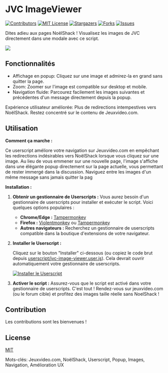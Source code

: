 # JVC ImageViewer

[![Contributors][contributors-shield]][contributors-url]
[![MIT License][license-shield]][license-url]
[![Stargazers][stars-shield]][stars-url]
[![Forks][forks-shield]][forks-url]
[![Issues][issues-shield]][issues-url]


Dites adieu aux pages NoëlShack ! Visualisez les images de JVC directement dans une modale avec ce script.

<img src="https://image.noelshack.com/fichiers/2024/48/3/1732719291-imageviewer-script.jpg"/>

## Fonctionnalités

* Affichage en popup: Cliquez sur une image et admirez-la en grand sans quitter la page.
* Zoom: Zoomer sur l'image est compatible sur desktop et mobile.
* Navigation fluide: Parcourez facilement les images suivantes et précédentes d'un message directement depuis la popup.

Expérience utilisateur améliorée: Plus de redirections intempestives vers NoëlShack. Restez concentré sur le contenu de Jeuxvideo.com.

## Utilisation

**Comment ça marche :**

Ce userscript améliore votre navigation sur Jeuxvideo.com en empêchant les redirections indésirables vers NoëlShack lorsque vous cliquez sur une image. Au lieu de vous emmener sur une nouvelle page, l'image s'affiche dans une élégante popup directement sur la page actuelle, vous permettant de rester immergé dans la discussion. Naviguez entre les images d'un même message sans jamais quitter la pag

**Installation :**

1. **Obtenir un gestionnaire de Userscripts :** Vous aurez besoin d'un gestionnaire de userscripts pour installer et exécuter le script. Voici quelques options populaires :

    * **Chrome/Edge :** [Tampermonkey](https://www.tampermonkey.net/)
    * **Firefox :** [Violentmonkey](https://violentmonkey.github.io/) ou [Tampermonkey](https://www.tampermonkey.net/)
    * **Autres navigateurs :** Recherchez un gestionnaire de userscripts compatible dans la boutique d'extensions de votre navigateur.

2. **Installer le Userscript :**

    Cliquez sur le bouton "Installer" ci-dessous (ou copiez le code brut depuis [userscript/jvc-image-viewer.user.js](userscript/jvc-image-viewer.user.js)). Cela devrait ouvrir automatiquement votre gestionnaire de userscripts.


    [![Installer le Userscript](https://img.shields.io/badge/Installer%20le%20Userscript-Cliquez%20ici-brightgreen?style=for-the-badge&logo=tampermonkey)](https://update.greasyfork.org/508447-jvc-imageviewer.user.js)


3. **Activer le script :** Assurez-vous que le script est activé dans votre gestionnaire de userscripts. C'est tout ! Rendez-vous sur jeuxvideo.com (ou le forum cible) et profitez des images taille réelle sans NoelShack !

## Contribution

Les contributions sont les bienvenues !


## License

[MIT](LICENSE)

Mots-clés: Jeuxvideo.com, NoëlShack, Userscript, Popup, Images, Navigation, Amélioration UX

<!-- MARKDOWN LINKS & IMAGES -->
[contributors-shield]: https://img.shields.io/github/contributors/reborn12345/jvc-image-viewer.svg?style=for-the-badge
[contributors-url]: https://github.com/reborn12345/jvc-image-viewer/graphs/contributors
[license-shield]: https://img.shields.io/github/license/reborn12345/jvc-image-viewer.svg?style=for-the-badge
[license-url]: https://github.com/reborn12345/jvc-image-viewer/blob/master/LICENSE
[stars-shield]: https://img.shields.io/github/stars/reborn12345/jvc-image-viewer.svg?style=for-the-badge
[stars-url]: https://github.com/reborn12345/jvc-image-viewer/stargazers
[forks-shield]: https://img.shields.io/github/forks/reborn12345/jvc-image-viewer.svg?style=for-the-badge
[forks-url]: https://github.com/reborn12345/jvc-smileys/network/members
[issues-shield]: https://img.shields.io/github/issues/reborn12345/jvc-image-viewer.svg?style=for-the-badge
[issues-url]: https://github.com/reborn12345/jvc-image-viewer/issues

